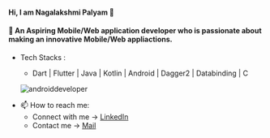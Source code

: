 #### Hi, I am Nagalakshmi Palyam 👋

####  🔭 An Aspiring Mobile/Web application developer who is passionate about making an innovative Mobile/Web appliactions.
* Tech Stacks :
   * Dart | Flutter | Java | Kotlin | Android | Dagger2 | Databinding | C
  
  ![androiddeveloper](https://user-images.githubusercontent.com/68853216/105863796-47337100-6017-11eb-839b-cad86826b144.gif)

- 📫 How to reach me:
     * Connect with me -> [LinkedIn](www.linkedin.com/in/nagalakshmi-palyam-38a0561b7)        
     * Contact me -> [Mail](nagalakshmi.palyam@gmail.com)      



